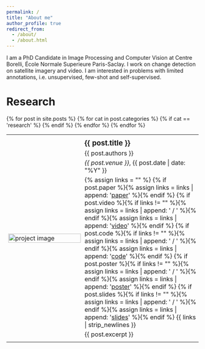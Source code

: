 ```yaml
---
permalink: /
title: "About me"
author_profile: true
redirect_from: 
  - /about/
  - /about.html
---
```

I am a PhD Candidate in Image Processing and Computer Vision at Centre Borelli, École Normale Superieure Paris-Saclay. I work on change detection on satellite imagery and video. I am interested in problems with limited annotations, i.e. unsupervised, few-shot and self-supervised.

Research
======
<table style="border-collapse: collapse; width: 100%; border: none;">
  {% for post in site.posts %}
    {% for cat in post.categories %}
      {% if cat == 'research' %}
        <tr style="border: none;">
          <td style="padding:1%;width:35%;vertical-align:middle;min-width:200px;border: none;">
            <img src="{{ post.image }}" alt="project image" style="width:100%; height:auto; max-width:100%;" />
          </td>
          <td style="padding:1%;width:65%;vertical-align:middle;border: none;">
            <h3 style="margin: 5px 0;">{{ post.title }}</h3>
            <p style="margin: 5px 0;">{{ post.authors }}</p>
            <p style="margin: 5px 0;"><em>{{ post.venue }}</em>, {{ post.date | date: "%Y" }}</p>
            <p style="margin: 5px 0;">
              {% assign links = "" %}
              {% if post.paper %}{% assign links = links | append: '<a href="' | append: post.paper | append: '">paper</a>' %}{% endif %}
              {% if post.video %}{% if links != "" %}{% assign links = links | append: ' / ' %}{% endif %}{% assign links = links | append: '<a href="' | append: post.video | append: '">video</a>' %}{% endif %}
              {% if post.code %}{% if links != "" %}{% assign links = links | append: ' / ' %}{% endif %}{% assign links = links | append: '<a href="' | append: post.code | append: '">code</a>' %}{% endif %}
              {% if post.poster %}{% if links != "" %}{% assign links = links | append: ' / ' %}{% endif %}{% assign links = links | append: '<a href="' | append: post.poster | append: '">poster</a>' %}{% endif %}
              {% if post.slides %}{% if links != "" %}{% assign links = links | append: ' / ' %}{% endif %}{% assign links = links | append: '<a href="' | append: post.slides | append: '">slides</a>' %}{% endif %}
              {{ links | strip_newlines }}
            </p>
            <p style="margin: 5px 0;">{{ post.excerpt }}</p>
          </td>
        </tr>
      {% endif %}
    {% endfor %}
  {% endfor %}
</table>

